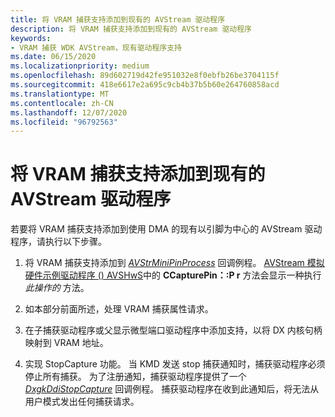 ```yaml
---
title: 将 VRAM 捕获支持添加到现有的 AVStream 驱动程序
description: 将 VRAM 捕获支持添加到现有的 AVStream 驱动程序
keywords:
- VRAM 捕获 WDK AVStream，现有驱动程序支持
ms.date: 06/15/2020
ms.localizationpriority: medium
ms.openlocfilehash: 89d602719d42fe951032e8f0ebfb26be3704115f
ms.sourcegitcommit: 418e6617e2a695c9cb4b37b5b60e264760858acd
ms.translationtype: MT
ms.contentlocale: zh-CN
ms.lasthandoff: 12/07/2020
ms.locfileid: "96792563"
---
```

# <a name="adding-vram-capture-support-to-existing-avstream-drivers"></a>将 VRAM 捕获支持添加到现有的 AVStream 驱动程序

若要将 VRAM 捕获支持添加到使用 DMA 的现有以引脚为中心的 AVStream 驱动程序，请执行以下步骤。

1. 将 VRAM 捕获支持添加到 [*AVStrMiniPinProcess*](/windows-hardware/drivers/ddi/ks/nc-ks-pfnkspin) 回调例程。 [AVStream 模拟硬件示例驱动程序 () AVSHwS](/samples/microsoft/windows-driver-samples/avstream-simulated-hardware-sample-driver-avshws/)中的 **CCapturePin：:P r** 方法会显示一种执行 *此操作的* 方法。

1. 如本部分前面所述，处理 VRAM 捕获属性请求。

1. 在子捕获驱动程序或父显示微型端口驱动程序中添加支持，以将 DX 内核句柄映射到 VRAM 地址。

1. 实现 StopCapture 功能。 当 KMD 发送 stop 捕获通知时，捕获驱动程序必须停止所有捕获。 为了注册通知，捕获驱动程序提供了一个 [*DxgkDdiStopCapture*](/windows-hardware/drivers/ddi/d3dkmddi/nc-d3dkmddi-dxgkddi_stopcapture) 回调例程。 捕获驱动程序在收到此通知后，将无法从用户模式发出任何捕获请求。
